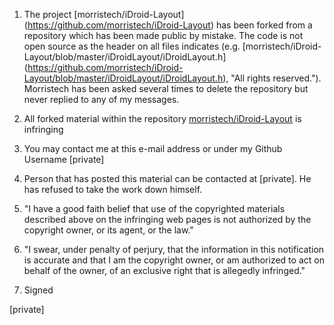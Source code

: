 1) The project [morristech/iDroid-Layout] (https://github.com/morristech/iDroid-Layout) has been forked from a repository which has been made public by mistake. The code is not open source as the header on all files indicates (e.g. [morristech/iDroid-Layout/blob/master/iDroidLayout/iDroidLayout.h] (https://github.com/morristech/iDroid-Layout/blob/master/iDroidLayout/iDroidLayout.h), "All rights reserved."). Morristech has been asked several times to delete the repository but never replied to any of my messages.

2) All forked material within the repository [morristech/iDroid-Layout](https://github.com/morristech/iDroid-Layout) is infringing

3) You may contact me at this e-mail address or under my Github Username [private]

4) Person that has posted this material can be contacted at [private]. He has refused to take the work down himself.

5) "I have a good faith belief that use of the copyrighted materials described above on the infringing web pages is not authorized by the copyright owner, or its agent, or the law."

6) "I swear, under penalty of perjury, that the information in this notification is accurate and that I am the copyright owner, or am authorized to act on behalf of the owner, of an exclusive right that is allegedly infringed."

7) Signed

[private]
